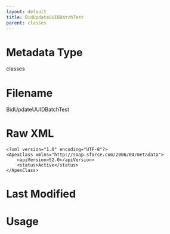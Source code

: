 ```yaml
---
layout: default
title: BidUpdateUUIDBatchTest
parent: classes
---
```

# Metadata Type
classes


# Filename 
BidUpdateUUIDBatchTest


# Raw XML
```
<?xml version="1.0" encoding="UTF-8"?>
<ApexClass xmlns="http://soap.sforce.com/2006/04/metadata">
    <apiVersion>52.0</apiVersion>
    <status>Active</status>
</ApexClass>
```


# Last Modified


# Usage

